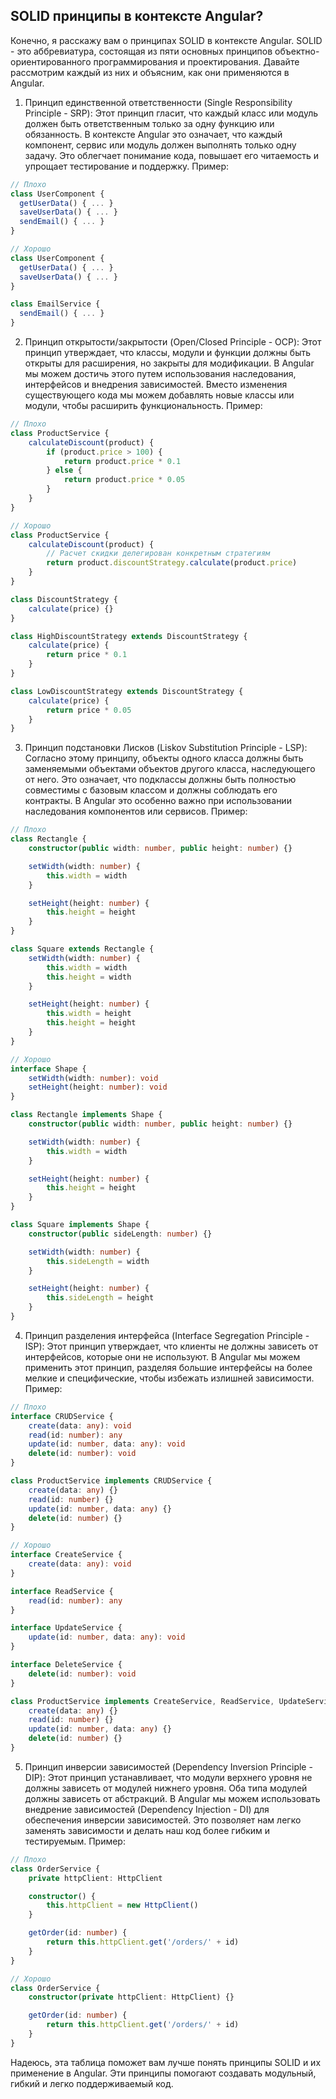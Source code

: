 ## SOLID принципы в контексте Angular?

Конечно, я расскажу вам о принципах SOLID в контексте Angular. SOLID - это аббревиатура, состоящая из пяти основных принципов объектно-ориентированного программирования и проектирования. Давайте рассмотрим каждый из них и объясним, как они применяются в Angular.

1. Принцип единственной ответственности (Single Responsibility Principle - SRP):
   Этот принцип гласит, что каждый класс или модуль должен быть ответственным только за одну функцию или обязанность. В контексте Angular это означает, что каждый компонент, сервис или модуль должен выполнять только одну задачу. Это облегчает понимание кода, повышает его читаемость и упрощает тестирование и поддержку. Пример:

```typescript
// Плохо
class UserComponent {
  getUserData() { ... }
  saveUserData() { ... }
  sendEmail() { ... }
}

// Хорошо
class UserComponent {
  getUserData() { ... }
  saveUserData() { ... }
}

class EmailService {
  sendEmail() { ... }
}
```

2. Принцип открытости/закрытости (Open/Closed Principle - OCP):
   Этот принцип утверждает, что классы, модули и функции должны быть открыты для расширения, но закрыты для модификации. В Angular мы можем достичь этого путем использования наследования, интерфейсов и внедрения зависимостей. Вместо изменения существующего кода мы можем добавлять новые классы или модули, чтобы расширить функциональность. Пример:

```typescript
// Плохо
class ProductService {
	calculateDiscount(product) {
		if (product.price > 100) {
			return product.price * 0.1
		} else {
			return product.price * 0.05
		}
	}
}

// Хорошо
class ProductService {
	calculateDiscount(product) {
		// Расчет скидки делегирован конкретным стратегиям
		return product.discountStrategy.calculate(product.price)
	}
}

class DiscountStrategy {
	calculate(price) {}
}

class HighDiscountStrategy extends DiscountStrategy {
	calculate(price) {
		return price * 0.1
	}
}

class LowDiscountStrategy extends DiscountStrategy {
	calculate(price) {
		return price * 0.05
	}
}
```

3. Принцип подстановки Лисков (Liskov Substitution Principle - LSP):
   Согласно этому принципу, объекты одного класса должны быть заменяемыми объектами объектов другого класса, наследующего от него. Это означает, что подклассы должны быть полностью совместимы с базовым классом и должны соблюдать его контракты. В Angular это особенно важно при использовании наследования компонентов или сервисов. Пример:

```typescript
// Плохо
class Rectangle {
	constructor(public width: number, public height: number) {}

	setWidth(width: number) {
		this.width = width
	}

	setHeight(height: number) {
		this.height = height
	}
}

class Square extends Rectangle {
	setWidth(width: number) {
		this.width = width
		this.height = width
	}

	setHeight(height: number) {
		this.width = height
		this.height = height
	}
}

// Хорошо
interface Shape {
	setWidth(width: number): void
	setHeight(height: number): void
}

class Rectangle implements Shape {
	constructor(public width: number, public height: number) {}

	setWidth(width: number) {
		this.width = width
	}

	setHeight(height: number) {
		this.height = height
	}
}

class Square implements Shape {
	constructor(public sideLength: number) {}

	setWidth(width: number) {
		this.sideLength = width
	}

	setHeight(height: number) {
		this.sideLength = height
	}
}
```

4. Принцип разделения интерфейса (Interface Segregation Principle - ISP):
   Этот принцип утверждает, что клиенты не должны зависеть от интерфейсов, которые они не используют. В Angular мы можем применить этот принцип, разделяя большие интерфейсы на более мелкие и специфические, чтобы избежать излишней зависимости. Пример:

```typescript
// Плохо
interface CRUDService {
	create(data: any): void
	read(id: number): any
	update(id: number, data: any): void
	delete(id: number): void
}

class ProductService implements CRUDService {
	create(data: any) {}
	read(id: number) {}
	update(id: number, data: any) {}
	delete(id: number) {}
}

// Хорошо
interface CreateService {
	create(data: any): void
}

interface ReadService {
	read(id: number): any
}

interface UpdateService {
	update(id: number, data: any): void
}

interface DeleteService {
	delete(id: number): void
}

class ProductService implements CreateService, ReadService, UpdateService, DeleteService {
	create(data: any) {}
	read(id: number) {}
	update(id: number, data: any) {}
	delete(id: number) {}
}
```

5. Принцип инверсии зависимостей (Dependency Inversion Principle - DIP):
   Этот принцип устанавливает, что модули верхнего уровня не должны зависеть от модулей нижнего уровня. Оба типа модулей должны зависеть от абстракций. В Angular мы можем использовать внедрение зависимостей (Dependency Injection - DI) для обеспечения инверсии зависимостей. Это позволяет нам легко заменять зависимости и делать наш код более гибким и тестируемым. Пример:

```typescript
// Плохо
class OrderService {
	private httpClient: HttpClient

	constructor() {
		this.httpClient = new HttpClient()
	}

	getOrder(id: number) {
		return this.httpClient.get('/orders/' + id)
	}
}

// Хорошо
class OrderService {
	constructor(private httpClient: HttpClient) {}

	getOrder(id: number) {
		return this.httpClient.get('/orders/' + id)
	}
}
```

Надеюсь, эта таблица поможет вам лучше понять принципы SOLID и их применение в Angular. Эти принципы помогают создавать модульный, гибкий и легко поддерживаемый код.